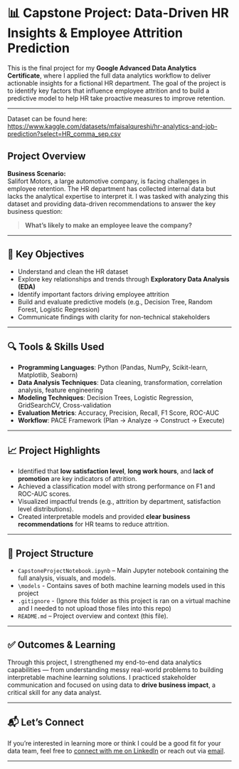 # 📊 Capstone Project: Data-Driven HR Insights & Employee Attrition Prediction

This is the final project for my **Google Advanced Data Analytics Certificate**, where I applied the full data analytics workflow to deliver actionable insights for a fictional HR department. The goal of the project is to identify key factors that influence employee attrition and to build a predictive model to help HR take proactive measures to improve retention.

---
Dataset can be found here: https://www.kaggle.com/datasets/mfaisalqureshi/hr-analytics-and-job-prediction?select=HR_comma_sep.csv

## Project Overview

**Business Scenario:**  
Salifort Motors, a large automotive company, is facing challenges in employee retention. The HR department has collected internal data but lacks the analytical expertise to interpret it. I was tasked with analyzing this dataset and providing data-driven recommendations to answer the key business question:

> **What’s likely to make an employee leave the company?**

---

## 🧠 Key Objectives

- Understand and clean the HR dataset
- Explore key relationships and trends through **Exploratory Data Analysis (EDA)**
- Identify important factors driving employee attrition
- Build and evaluate predictive models (e.g., Decision Tree, Random Forest, Logistic Regression)
- Communicate findings with clarity for non-technical stakeholders

---

## 🔍 Tools & Skills Used

- **Programming Languages**: Python (Pandas, NumPy, Scikit-learn, Matplotlib, Seaborn)
- **Data Analysis Techniques**: Data cleaning, transformation, correlation analysis, feature engineering
- **Modeling Techniques**: Decision Trees, Logistic Regression, GridSearchCV, Cross-validation
- **Evaluation Metrics**: Accuracy, Precision, Recall, F1 Score, ROC-AUC
- **Workflow**: PACE Framework (Plan → Analyze → Construct → Execute)

---

## 📈 Project Highlights

- Identified that **low satisfaction level**, **long work hours**, and **lack of promotion** are key indicators of attrition.
- Achieved a classification model with strong performance on F1 and ROC-AUC scores.
- Visualized impactful trends (e.g., attrition by department, satisfaction level distributions).
- Created interpretable models and provided **clear business recommendations** for HR teams to reduce attrition.

---

## 📁 Project Structure

- `CapstoneProjectNotebook.ipynb` – Main Jupyter notebook containing the full analysis, visuals, and models.
- `\models` - Contains saves of both machine learning models used in this project
- `.gitignore` - (Ignore this folder as this project is ran on a virtual machine and I needed to not upload those files into this repo)
- `README.md` – Project overview and context (this file).

---

## ✅ Outcomes & Learning

Through this project, I strengthened my end-to-end data analytics capabilities — from understanding messy real-world problems to building interpretable machine learning solutions. I practiced stakeholder communication and focused on using data to **drive business impact**, a critical skill for any data analyst.

---

## 📬 Let’s Connect

If you’re interested in learning more or think I could be a good fit for your data team, feel free to [connect with me on LinkedIn](#) or reach out via [email](mailto:j.john.work3500@gmail.com).

---
